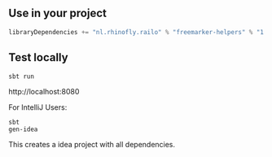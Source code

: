 ## Use in your project

```scala
libraryDependencies += "nl.rhinofly.railo" % "freemarker-helpers" % "1.0.2"
```

## Test locally
```shell
sbt run
```
http://localhost:8080


For IntelliJ Users:

```shell
sbt
gen-idea
```

This creates a idea project with all dependencies.
